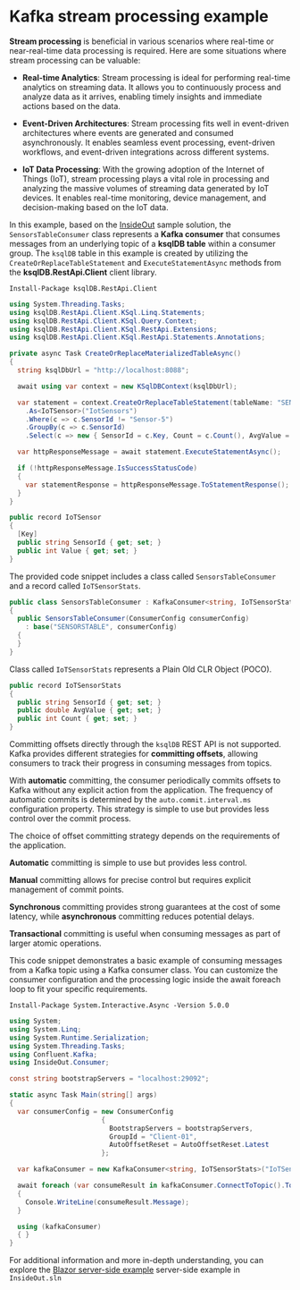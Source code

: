 # Kafka stream processing example

**Stream processing** is beneficial in various scenarios where real-time or near-real-time data processing is required. Here are some situations where stream processing can be valuable:
- **Real-time Analytics**: Stream processing is ideal for performing real-time analytics on streaming data. It allows you to continuously process and analyze data as it arrives, enabling timely insights and immediate actions based on the data.

- **Event-Driven Architectures**: Stream processing fits well in event-driven architectures where events are generated and consumed asynchronously. It enables seamless event processing, event-driven workflows, and event-driven integrations across different systems.

- **IoT Data Processing**: With the growing adoption of the Internet of Things (IoT), stream processing plays a vital role in processing and analyzing the massive volumes of streaming data generated by IoT devices. It enables real-time monitoring, device management, and decision-making based on the IoT data.

In this example, based on the [InsideOut](https://github.com/tomasfabian/ksqlDB.RestApi.Client-DotNet/tree/main/Samples/InsideOut) sample solution, the `SensorsTableConsumer` class represents a **Kafka consumer** that consumes messages from an underlying topic of a **ksqlDB table** within a consumer group.
The `ksqlDB` table in this example is created by utilizing the `CreateOrReplaceTableStatement` and `ExecuteStatementAsync` methods from the **ksqlDB.RestApi.Client** client library.

```
Install-Package ksqlDB.RestApi.Client
```

```C#
using System.Threading.Tasks;
using ksqlDB.RestApi.Client.KSql.Linq.Statements;
using ksqlDB.RestApi.Client.KSql.Query.Context;
using ksqlDB.RestApi.Client.KSql.RestApi.Extensions;
using ksqlDB.RestApi.Client.KSql.RestApi.Statements.Annotations;

private async Task CreateOrReplaceMaterializedTableAsync()
{
  string ksqlDbUrl = "http://localhost:8088";

  await using var context = new KSqlDBContext(ksqlDbUrl);

  var statement = context.CreateOrReplaceTableStatement(tableName: "SENSORSTABLE")
    .As<IoTSensor>("IotSensors")
    .Where(c => c.SensorId != "Sensor-5")
    .GroupBy(c => c.SensorId)
    .Select(c => new { SensorId = c.Key, Count = c.Count(), AvgValue = c.Avg(a => a.Value) });

  var httpResponseMessage = await statement.ExecuteStatementAsync();

  if (!httpResponseMessage.IsSuccessStatusCode)
  {
    var statementResponse = httpResponseMessage.ToStatementResponse();
  }
}

public record IoTSensor
{
  [Key]
  public string SensorId { get; set; }
  public int Value { get; set; }
}
```

The provided code snippet includes a class called `SensorsTableConsumer` and a record called `IoTSensorStats`.

```C#
public class SensorsTableConsumer : KafkaConsumer<string, IoTSensorStats>
{
  public SensorsTableConsumer(ConsumerConfig consumerConfig)
    : base("SENSORSTABLE", consumerConfig)
  {
  }
}
```

Class called `IoTSensorStats` represents a Plain Old CLR Object (POCO).

```C#
public record IoTSensorStats
{
  public string SensorId { get; set; }
  public double AvgValue { get; set; }
  public int Count { get; set; }
}
```

Committing offsets directly through the `ksqlDB` REST API is not supported.
Kafka provides different strategies for **committing offsets**, allowing consumers to track their progress in consuming messages from topics.

With **automatic** committing, the consumer periodically commits offsets to Kafka without any explicit action from the application. The frequency of automatic commits is determined by the `auto.commit.interval.ms` configuration property. This strategy is simple to use but provides less control over the commit process.

The choice of offset committing strategy depends on the requirements of the application.

**Automatic** committing is simple to use but provides less control.

**Manual** committing allows for precise control but requires explicit management of commit points.

**Synchronous** committing provides strong guarantees at the cost of some latency, while **asynchronous** committing reduces potential delays.

**Transactional** committing is useful when consuming messages as part of larger atomic operations.

This code snippet demonstrates a basic example of consuming messages from a Kafka topic using a Kafka consumer class. You can customize the consumer configuration and the processing logic inside the await foreach loop to fit your specific requirements.

```
Install-Package System.Interactive.Async -Version 5.0.0
```

```C#
using System;
using System.Linq;
using System.Runtime.Serialization;
using System.Threading.Tasks;
using Confluent.Kafka;
using InsideOut.Consumer;

const string bootstrapServers = "localhost:29092";

static async Task Main(string[] args)
{
  var consumerConfig = new ConsumerConfig
                       {
                         BootstrapServers = bootstrapServers,
                         GroupId = "Client-01",
                         AutoOffsetReset = AutoOffsetReset.Latest
                       };

  var kafkaConsumer = new KafkaConsumer<string, IoTSensorStats>("IoTSensors", consumerConfig);

  await foreach (var consumeResult in kafkaConsumer.ConnectToTopic().ToAsyncEnumerable().Take(10))
  {
    Console.WriteLine(consumeResult.Message);
  }

  using (kafkaConsumer)
  { }
}
```

For additional information and more in-depth understanding, you can explore the [Blazor server-side example](https://github.com/tomasfabian/ksqlDB.RestApi.Client-DotNet) server-side example in `InsideOut.sln`
